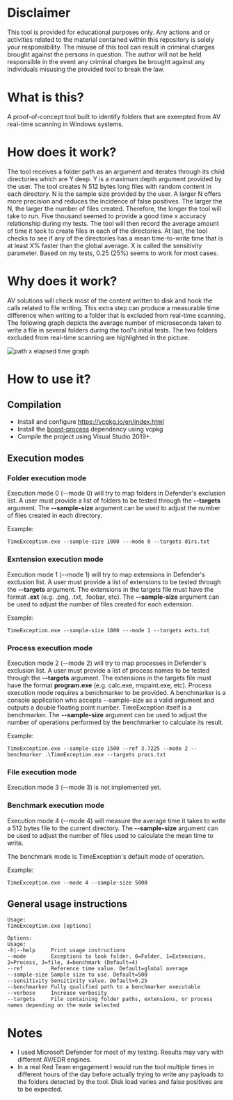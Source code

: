 # Disclaimer

This tool is provided for educational purposes only. Any actions and or activities related to the material contained within this repository is solely your responsibility. The misuse of this tool can result in criminal charges brought against the persons in question. The author will not be held responsible in the event any criminal charges be brought against any individuals misusing the provided tool to break the law.

# What is this?
A proof-of-concept tool built to identify folders that are exempted from AV real-time scanning in Windows systems.

# How does it work?
The tool receives a folder path as an argument and iterates through its child directories which are Y deep.  Y is a maximum depth argument provided by the user.  The tool creates N 512 bytes long files with random content in each directory.  N is the sample size provided by the user.  A larger N offers more precision and reduces the incidence of false positives.  The larger the N, the larger the number of files created.  Therefore, the longer the tool will take to run.  Five thousand seemed to provide a good time x accuracy relationship during my tests.  The tool will then record the average amount of time it took to create files in each of the directories.  At last, the tool checks to see if any of the directories has a mean time-to-write time that is at least X% faster than the global average.  X is called the sensitivity parameter.  Based on my tests, 0.25 (25%) seems to work for most cases.

# Why does it work?
AV solutions will check most of the content written to disk and hook the calls related to file writing.  This extra step can produce a measurable time difference when writing to a folder that is excluded from real-time scanning.
The following graph depicts the average number of microseconds taken to write a file in several folders during the tool's initial tests.  The two folders excluded from real-time scanning are highlighted in the picture.

![path x elapsed time graph](https://github.com/bananabr/TimeException/blob/main/graph.png)

# How to use it?

## Compilation
* Install and configure https://vcpkg.io/en/index.html
* Install the [boost-process](https://www.boost.org/doc/libs/1_64_0/doc/html/process.html) dependency using vcpkg
* Compile the project using Visual Studio 2019+.

## Execution modes
### Folder execution mode
Execution mode 0 (--mode 0) will try to map folders in Defender's exclusion list. A user must provide a list of folders to be tested through the **--targets** argument. The **--sample-size** argument can be used to adjust the number of files created in each directory.

Example:
```
TimeException.exe --sample-size 1000 ---mode 0 --targets dirs.txt
```

### Exntension execution mode
Execution mode 1 (--mode 1) will try to map extensions in Defender's exclusion list. A user must provide a list of extensions to be tested through the **--targets** argument. The extensions in the targets file must have the format **.ext** (e.g. .png, .txt, .foobar, etc).  The **--sample-size** argument can be used to adjust the number of files created for each extension.

Example:
```
TimeException.exe --sample-size 1000 ---mode 1 --targets exts.txt
```

### Process execution mode
Execution mode 2 (--mode 2) will try to map processes in Defender's exclusion list. A user must provide a list of process names to be tested through the **--targets** argument. The extensions in the targets file must have the format **program.exe** (e.g. calc.exe, mspaint.exe, etc).  Process execution mode requires a benchmarker to be provided.  A benchmarker is a console application who accepts --sample-size as a valid argument and outputs a double floating point number.  TimeException itself is a benchmarker. The **--sample-size** argument can be used to adjust the number of operations performed by the benchmarker to calculate its result.

Example:
```
TimeException.exe --sample-size 1500 --ref 3.7225 --mode 2 --benchmarker .\TimeException.exe --targets procs.txt
```

### File execution mode
Execution mode 3 (--mode 3) is not implemented yet.

### Benchmark execution mode
Execution mode 4 (--mode 4) will measure the average time it takes to write a 512 bytes file to the current directory.  The **--sample-size** argument can be used to adjust the number of files used to calculate the mean time to write.

The benchmark mode is TimeException's default mode of operation.

Example:
```
TimeException.exe --mode 4 --sample-size 5000
```

## General usage instructions

```
Usage:
TimeException.exe [options]

Options:
Usage:
-h|--help     Print usage instructions
--mode        Exceptions to look folder. 0=Folder, 1=Extensions, 2=Process, 3=file, 4=benchmark (Default=4)
--ref         Reference time value. Default=global average
--sample-size Sample size to use. Default=500
--sensitivity Sensitivity value. Default=0.25
--benchmarker Fully qualified path to a benchmarker executable
--verbose     Increase verbosity
--targets     File containing folder paths, extensions, or process names depending on the mode selected
```
# Notes

* I used Microsoft Defender for most of my testing.  Results may vary with different AV/EDR engines.
* In a real Red Team engagement I would run the tool multiple times in different hours of the day before actually trying to write any payloads to the folders detected by the tool.  Disk load varies and false positives are to be expected.
